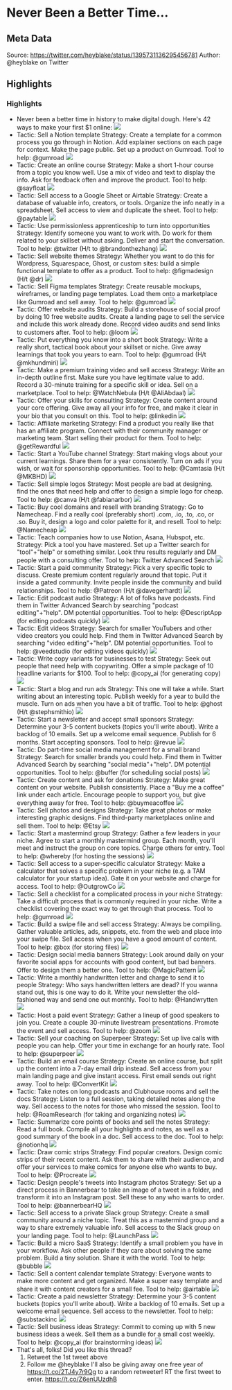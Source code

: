 # Never Been a Better Time...

## Meta Data

Source:  https://twitter.com/heyblake/status/1395731136295456781 
Author: @heyblake on Twitter

## Highlights

### Highlights

- Never been a better time in history to make digital dough.
  Here's 42 ways to make your first $1 online: 
  ![](https://pbs.twimg.com/media/E16iESoXMAEMEnL.jpg)
- Tactic:
  Sell a Notion template
  Strategy:
  Create a template for a common process you go through in Notion. Add explainer sections on each page for context. Make the page public. Set up a product on Gumroad.
  Tool to help: 
  @gumroad 
  ![](https://pbs.twimg.com/media/E16iE5uWUAQmqGH.jpg)
- Tactic:
  Create an online course
  Strategy: 
  Make a short 1-hour course from a topic you know well. Use a mix of video and text to display the info. Ask for feedback often and improve the product.
  Tool to help: 
  @sayfloat 
  ![](https://pbs.twimg.com/media/E16iFQkX0AAkkTZ.jpg)
- Tactic:
  Sell access to a Google Sheet or Airtable
  Strategy:
  Create a database of valuable info, creators, or tools. Organize the info neatly in a spreadsheet. Sell access to view and duplicate the sheet.
  Tool to help:
  @paytable 
  ![](https://pbs.twimg.com/media/E16iFrIX0AEMc_N.jpg)
- Tactic:
  Use permissionless apprenticeship to turn into opportunities
  Strategy:
  Identify someone you want to work with. Do work for them related to your skillset without asking. Deliver and start the conversation.
  Tool to help:
  @twitter (H/t to @brandonthezhang) 
  ![](https://pbs.twimg.com/media/E16iGM8XMAMoqZ8.jpg)
- Tactic:
  Sell website themes
  Strategy:
  Whether you want to do this for Wordpress, Squarespace, Ghost, or custom sites: build a simple functional template to offer as a product.
  Tool to help:
  @figmadesign (H/t @dr) 
  ![](https://pbs.twimg.com/media/E16iGj3XIAAwdkB.jpg)
- Tactic:
  Sell Figma templates
  Strategy:
  Create reusable mockups, wireframes, or landing page templates. Load them onto a marketplace like Gumroad and sell away.
  Tool to help:
  @gumroad 
  ![](https://pbs.twimg.com/media/E16iG9XXMAUUkd5.jpg)
- Tactic:
  Offer website audits
  Strategy:
  Build a storehouse of social proof by doing 10 free website audits. Create a landing page to sell the service and include this work already done. Record video audits and send links to customers after.
  Tool to help:
  @loom 
  ![](https://pbs.twimg.com/media/E16iHhlWYAIHUKS.jpg)
- Tactic:
  Put everything you know into a short book
  Strategy:
  Write a really short, tactical book about your skillset or niche. Give away learnings that took you years to earn.
  Tool to help:
  @gumroad (H/t @mkhundmiri) 
  ![](https://pbs.twimg.com/media/E16iH-9X0AYn5SU.jpg)
- Tactic:
  Make a premium training video and sell access
  Strategy:
  Write an in-depth outline first. Make sure you have legitimate value to add. Record a 30-minute training for a specific skill or idea. Sell on a marketplace.
  Tool to help:
  @WatchNebula (H/t @AliAbdaal) 
  ![](https://pbs.twimg.com/media/E16iIb4X0AINNLx.jpg)
- Tactic:
  Offer your skills for consulting
  Strategy:
  Create content around your core offering. Give away all your info for free, and make it clear in your bio that you consult on this. 
  Tool to help:
  @linkedin 
  ![](https://pbs.twimg.com/media/E16iI7UXEAMId8H.jpg)
- Tactic:
  Affiliate marketing
  Strategy:
  Find a product you really like that has an affiliate program. Connect with their community manager or marketing team. Start selling their product for them.
  Tool to help:
  @getRewardful 
  ![](https://pbs.twimg.com/media/E16iJb8WUAAH6lh.jpg)
- Tactic:
  Start a YouTube channel
  Strategy:
  Start making vlogs about your current learnings. Share them for a year consistently. Turn on ads if you wish, or wait for sponsorship opportunities.
  Tool to help:
  @Camtasia (H/t @MKBHD) 
  ![](https://pbs.twimg.com/media/E16iJ20XoAElLK8.jpg)
- Tactic:
  Sell simple logos
  Strategy:
  Most people are bad at designing. find the ones that need help and offer to design a simple logo for cheap.
  Tool to help:
  @canva (H/t @fabianarbor) 
  ![](https://pbs.twimg.com/media/E16iKV6X0AcB-oo.jpg)
- Tactic:
  Buy cool domains and resell with branding
  Strategy:
  Go to Namecheap. Find a really cool (preferably short) .com, .io, .to, .co, or .so. Buy it, design a logo and color palette for it, and resell.
  Tool to help:
  @Namecheap 
  ![](https://pbs.twimg.com/media/E16iKuAXoAAQPdq.jpg)
- Tactic:
  Teach companies how to use Notion, Asana, Hubspot, etc.
  Strategy:
  Pick a tool you have mastered. Set up a Twitter search for "tool"+"help" or something similar. Look thru results regularly and DM people with a consulting offer.
  Tool to help:
  Twitter Advanced Search 
  ![](https://pbs.twimg.com/media/E16iLF6WUAAN4BM.jpg)
- Tactic:
  Start a paid community
  Strategy:
  Pick a very specific topic to discuss. Create premium content regularly around that topic. Put it inside a gated community. Invite people inside the community and build relationships.
  Tool to help:
  @Patreon (H/t @davegerhardt) 
  ![](https://pbs.twimg.com/media/E16iLf7WEAIbIiV.jpg)
- Tactic:
  Edit podcast audio
  Strategy:
  A lot of folks have podcasts. Find them in Twitter Advanced Search by searching "podcast editing"+"help". DM potential opportunities.
  Tool to help:
  @DescriptApp (for editing podcasts quickly) 
  ![](https://pbs.twimg.com/media/E16iL4GXMAAUYoi.jpg)
- Tactic:
  Edit videos
  Strategy:
  Search for smaller YouTubers and other video creators you could help. Find them in Twitter Advanced Search by searching "video editing"+"help". DM potential opportunities.
  Tool to help:
  @veedstudio (for editing videos quickly) 
  ![](https://pbs.twimg.com/media/E16iMPeX0AIw9Lo.jpg)
- Tactic:
  Write copy variants for businesses to test
  Strategy:
  Seek out people that need help with copywriting. Offer a simple package of 10 headline variants for $100. 
  Tool to help:
  @copy_ai (for generating copy) 
  ![](https://pbs.twimg.com/media/E16iMoOXIAorZcS.jpg)
- Tactic:
  Start a blog and run ads
  Strategy:
  This one will take a while. Start writing about an interesting topic. Publish weekly for a year to build the muscle. Turn on ads when you have a bit of traffic.
  Tool to help:
  @ghost (H/t @stephsmithio) 
  ![](https://pbs.twimg.com/media/E16iNQ1XMAk3Hab.jpg)
- Tactic:
  Start a newsletter and accept small sponsors
  Strategy:
  Determine your 3-5 content buckets (topics you'll write about). Write a backlog of 10 emails. Set up a welcome email sequence. Publish for 6 months. Start accepting sponsors.
  Tool to help:
  @revue 
  ![](https://pbs.twimg.com/media/E16iNteWYAI014c.jpg)
- Tactic:
  Do part-time social media management for a small brand
  Strategy:
  Search for smaller brands you could help. Find them in Twitter Advanced Search by searching "social media"+"help". DM potential opportunities.
  Tool to help:
  @buffer (for scheduling social posts) 
  ![](https://pbs.twimg.com/media/E16iOG6XsAQInNO.jpg)
- Tactic:
  Create content and ask for donations
  Strategy:
  Make great content on your website. Publish consistently. Place a "Buy me a coffee" link under each article. Encourage people to support you, but give everything away for free.
  Tool to help:
  @buymeacoffee 
  ![](https://pbs.twimg.com/media/E16iOiWWQAE4A7r.jpg)
- Tactic:
  Sell photos and designs
  Strategy:
  Take great photos or make interesting graphic designs. Find third-party marketplaces online and sell them.
  Tool to help:
  @Etsy 
  ![](https://pbs.twimg.com/media/E16iO_XWQAArJUi.jpg)
- Tactic:
  Start a mastermind group
  Strategy:
  Gather a few leaders in your niche. Agree to start a monthly mastermind group. Each month, you'll meet and instruct the group on core topics. Charge others for entry.
  Tool to help:
  @whereby (for hosting the sessions) 
  ![](https://pbs.twimg.com/media/E16iPjJWQAEJgie.jpg)
- Tactic:
  Sell access to a super-specific calculator
  Strategy:
  Make a calculator that solves a specific problem in your niche (e.g. a TAM calculator for your startup idea). Gate it on your website and charge for access.
  Tool to help:
  @OutgrowCo 
  ![](https://pbs.twimg.com/media/E16iQDLXIAEkRtX.jpg)
- Tactic:
  Sell a checklist for a complicated process in your niche
  Strategy:
  Take a difficult process that is commonly required in your niche. Write a checklist covering the exact way to get through that process.
  Tool to help:
  @gumroad 
  ![](https://pbs.twimg.com/media/E16iQedXoAA-KcV.jpg)
- Tactic:
  Build a swipe file and sell access
  Strategy:
  Always be compiling. Gather valuable articles, ads, snippets, etc. from the web and place into your swipe file. Sell access when you have a good amount of content.
  Tool to help:
  @box (for storing files) 
  ![](https://pbs.twimg.com/media/E16iQ7pXEAIj9CU.jpg)
- Tactic:
  Design social media banners
  Strategy:
  Look around daily on your favorite social apps for accounts with good content, but bad banners. Offer to design them a better one.
  Tool to help:
  @MagicPattern 
  ![](https://pbs.twimg.com/media/E16iRaRXoAM52VC.jpg)
- Tactic:
  Write a monthly handwritten letter and charge to send it to people
  Strategy:
  Who says handwritten letters are dead? If you wanna stand out, this is one way to do it. Write your newsletter the old-fashioned way and send one out monthly.
  Tool to help:
  @Handwrytten 
  ![](https://pbs.twimg.com/media/E16iSAVXMAQqKCP.jpg)
- Tactic:
  Host a paid event
  Strategy:
  Gather a lineup of good speakers to join you. Create a couple 30-minute livestream presentations. Promote the event and sell access.
  Tool to help:
  @zoom 
  ![](https://pbs.twimg.com/media/E16iSlNXIAAqoU-.jpg)
- Tactic:
  Sell your coaching on Superpeer
  Strategy:
  Set up live calls with people you can help. Offer your time in exchange for an hourly rate. 
  Tool to help:
  @superpeer 
  ![](https://pbs.twimg.com/media/E16iTD2XEAIfzgv.jpg)
- Tactic:
  Build an email course
  Strategy:
  Create an online course, but split up the content into a 7-day email drip instead. Sell access from your main landing page and give instant access. First email sends out right away.
  Tool to help:
  @ConvertKit 
  ![](https://pbs.twimg.com/media/E16iTcsX0AAaYMi.jpg)
- Tactic:
  Take notes on long podcasts and Clubhouse rooms and sell the docs
  Strategy:
  Listen to a full session, taking detailed notes along the way. Sell access to the notes for those who missed the session.
  Tool to help:
  @RoamResearch (for taking and organizing notes) 
  ![](https://pbs.twimg.com/media/E16iT3fX0AAIA1b.jpg)
- Tactic:
  Summarize core points of books and sell the notes
  Strategy:
  Read a full book. Compile all your highlights and notes, as well as a good summary of the book in a doc. Sell access to the doc.
  Tool to help:
  @notionhq 
  ![](https://pbs.twimg.com/media/E16iURvX0AAOA9P.jpg)
- Tactic:
  Draw comic strips
  Strategy:
  Find popular creators. Design comic strips of their recent content. Ask them to share with their audience, and offer your services to make comics for anyone else who wants to buy.
  Tool to help:
  @Procreate 
  ![](https://pbs.twimg.com/media/E16iUukWEAUsofA.jpg)
- Tactic:
  Design people's tweets into Instagram photos
  Strategy:
  Set up a direct process in Bannerbear to take an image of a tweet in a folder, and transform it into an Instagram post. Sell these to any who wants to order.
  Tool to help:
  @bannerbearHQ 
  ![](https://pbs.twimg.com/media/E16iVPiXMAQn577.jpg)
- Tactic:
  Sell access to a private Slack group
  Strategy:
  Create a small community around a niche topic. Treat this as a mastermind group and a way to share extremely valuable info. Sell access to the Slack group on your landing page.
  Tool to help:
  @LaunchPass 
  ![](https://pbs.twimg.com/media/E16iVucXsAMDQf6.jpg)
- Tactic:
  Build a micro SaaS
  Strategy:
  Identify a small problem you have in your workflow. Ask other people if they care about solving the same problem. Build a tiny solution. Share it with the world.
  Tool to help:
  @bubble 
  ![](https://pbs.twimg.com/media/E16iWNDWUAIvI2D.jpg)
- Tactic:
  Sell a content calendar template
  Strategy:
  Everyone wants to make more content and get organized. Make a super easy template and share it with content creators for a small fee.
  Tool to help:
  @airtable 
  ![](https://pbs.twimg.com/media/E16iWr5XMAEYGHT.jpg)
- Tactic:
  Create a paid newsletter
  Strategy:
  Determine your 3-5 content buckets (topics you'll write about). Write a backlog of 10 emails. Set up a welcome email sequence. Sell access to the newsletter. 
  Tool to help:
  @substackinc 
  ![](https://pbs.twimg.com/media/E16iXH5WYAMwJ7Z.jpg)
- Tactic:
  Sell business ideas
  Strategy:
  Commit to coming up with 5 new business ideas a week. Sell them as a bundle for a small cost weekly.
  Tool to help:
  @copy_ai (for brainstorming ideas) 
  ![](https://pbs.twimg.com/media/E16iXi1XMAMz3oS.jpg)
- That's all, folks!
  Did you like this thread?
  1. Retweet the 1st tweet above
  2. Follow me @heyblake
  I'll also be giving away one free year of https://t.co/2TJ4y7r9Qg to a random retweeter! 
  RT the first tweet to enter. https://t.co/Z6enUUzdhB
